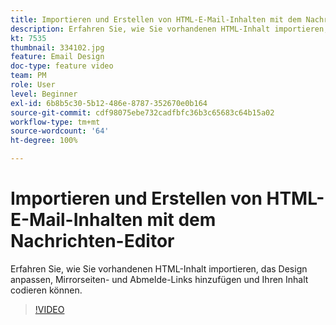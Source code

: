 ```yaml
---
title: Importieren und Erstellen von HTML-E-Mail-Inhalten mit dem Nachrichten-Editor
description: Erfahren Sie, wie Sie vorhandenen HTML-Inhalt importieren, das Design anpassen, Mirrorseiten- und Abmelde-Links hinzufügen und Ihren Inhalt codieren können.
kt: 7535
thumbnail: 334102.jpg
feature: Email Design
doc-type: feature video
team: PM
role: User
level: Beginner
exl-id: 6b8b5c30-5b12-486e-8787-352670e0b164
source-git-commit: cdf98075ebe732cadfbfc36b3c65683c64b15a02
workflow-type: tm+mt
source-wordcount: '64'
ht-degree: 100%

---
```


# Importieren und Erstellen von HTML-E-Mail-Inhalten mit dem Nachrichten-Editor

Erfahren Sie, wie Sie vorhandenen HTML-Inhalt importieren, das Design anpassen, Mirrorseiten- und Abmelde-Links hinzufügen und Ihren Inhalt codieren können.

>[!VIDEO](https://video.tv.adobe.com/v/334102?quality=12)
